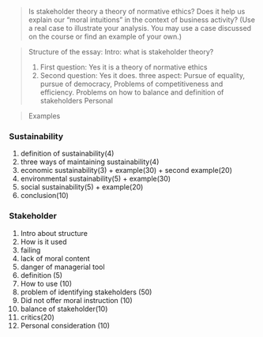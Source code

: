 > Is stakeholder theory a theory of normative ethics? Does it help us explain our “moral intuitions” in the context of business activity? (Use a real case to illustrate your analysis. You may use a case discussed on the course or find an example of your own.)

>Structure of the essay: 
>Intro: what is stakeholder theory?
>1. First question: Yes it is a theory of normative ethics 
>2. Second question: Yes it does. three aspect: Pursue of equality, pursue of democracy, Problems of competitiveness and efficiency. 
>Problems on how to balance and definition of stakeholders
> Personal 


>Examples
### Sustainability
1. definition of sustainability(4)
2. three ways of maintaining sustainability(4)
3. economic sustainability(3) + example(30) + second example(20)
4. environmental sustainability(5) + example(30)
5. social sustainability(5) + example(20)
6. conclusion(10) 

### Stakeholder
1. Intro about structure
2. How is it used
3. failing
4. lack of moral content
5. danger of managerial tool
6. definition (5)
7. How to use (10)
8. problem of identifying stakeholders (50)
9. Did not offer moral instruction (10)
10. balance of stakeholder(10) 
11. critics(20)
12. Personal consideration (10)


<!--stackedit_data:
eyJoaXN0b3J5IjpbLTIyNTE2MDgzNiwtMjEzNTQwMDI5MiwtMT
A1ODAxNDA5NywzMTY4MDgxNTIsLTEwMDE5MTk1NywxNDgwNjY2
NDA5XX0=
-->